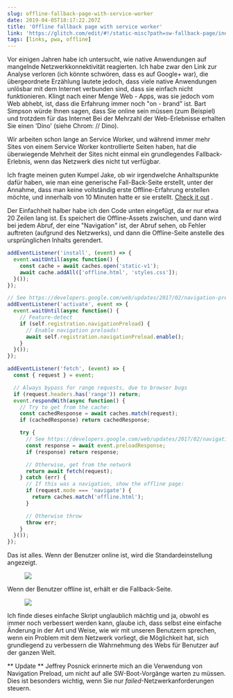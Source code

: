 ```yaml
---
slug: offline-fallback-page-with-service-worker
date: 2019-04-05T18:17:22.207Z
title: 'Offline fallback page with service worker'
link: 'https://glitch.com/edit/#!/static-misc?path=sw-fallback-page/index.html:6:9'
tags: [links, pwa, offline]
---
```

Vor einigen Jahren habe ich untersucht, wie native Anwendungen auf mangelnde Netzwerkkonnektivität reagierten. Ich habe zwar den Link zur Analyse verloren (ich könnte schwören, dass es auf Google+ war), die übergeordnete Erzählung lautete jedoch, dass viele native Anwendungen unlösbar mit dem Internet verbunden sind, dass sie einfach nicht funktionieren. Klingt nach einer Menge Web - Apps, was sie jedoch vom Web abhebt, ist, dass die Erfahrung immer noch &quot;on - brand&quot; ist. Bart Simpson würde Ihnen sagen, dass Sie online sein müssen (zum Beispiel) und trotzdem für das Internet Bei der Mehrzahl der Web-Erlebnisse erhalten Sie einen &#39;Dino&#39; (siehe Chrom: // Dino).

Wir arbeiten schon lange an Service Worker, und während immer mehr Sites von einem Service Worker kontrollierte Seiten haben, hat die überwiegende Mehrheit der Sites nicht einmal ein grundlegendes Fallback-Erlebnis, wenn das Netzwerk dies nicht tut verfügbar.

Ich fragte meinen guten Kumpel Jake, ob wir irgendwelche Anhaltspunkte dafür haben, wie man eine generische Fall-Back-Seite erstellt, unter der Annahme, dass man keine vollständig erste Offline-Erfahrung erstellen möchte, und innerhalb von 10 Minuten hatte er sie erstellt. [Check it out](https://glitch.com/edit/#!/static-misc?path=sw-fallback-page/sw.js:6:9) .

Der Einfachheit halber habe ich den Code unten eingefügt, da er nur etwa 20 Zeilen lang ist. Es speichert die Offline-Assets zwischen, und dann wird bei jedem Abruf, der eine &quot;Navigation&quot; ist, der Abruf sehen, ob Fehler auftreten (aufgrund des Netzwerks), und dann die Offline-Seite anstelle des ursprünglichen Inhalts gerendert.

```JavaScript
addEventListener('install', (event) => {
  event.waitUntil(async function() {
    const cache = await caches.open('static-v1');
    await cache.addAll(['offline.html', 'styles.css']);
  }());
});

// See https://developers.google.com/web/updates/2017/02/navigation-preload#activating_navigation_preload
addEventListener('activate', event => {
  event.waitUntil(async function() {
    // Feature-detect
    if (self.registration.navigationPreload) {
      // Enable navigation preloads!
      await self.registration.navigationPreload.enable();
    }
  }());
});

addEventListener('fetch', (event) => {
  const { request } = event;

  // Always bypass for range requests, due to browser bugs
  if (request.headers.has('range')) return;
  event.respondWith(async function() {
    // Try to get from the cache:
    const cachedResponse = await caches.match(request);
    if (cachedResponse) return cachedResponse;

    try {
      // See https://developers.google.com/web/updates/2017/02/navigation-preload#using_the_preloaded_response
      const response = await event.preloadResponse;
      if (response) return response;

      // Otherwise, get from the network
      return await fetch(request);
    } catch (err) {
      // If this was a navigation, show the offline page:
      if (request.mode === 'navigate') {
        return caches.match('offline.html');
      }

      // Otherwise throw
      throw err;
    }
  }());
});
```

Das ist alles. Wenn der Benutzer online ist, wird die Standardeinstellung angezeigt.

<figure><img src="/images/2019-04-05-offline-fallback-page-with-service-worker-0.jpeg"></figure>

Wenn der Benutzer offline ist, erhält er die Fallback-Seite.

<figure><img src="/images/2019-04-05-offline-fallback-page-with-service-worker-1.jpeg"></figure>

Ich finde dieses einfache Skript unglaublich mächtig und ja, obwohl es immer noch verbessert werden kann, glaube ich, dass selbst eine einfache Änderung in der Art und Weise, wie wir mit unseren Benutzern sprechen, wenn ein Problem mit dem Netzwerk vorliegt, die Möglichkeit hat, sich grundlegend zu verbessern die Wahrnehmung des Webs für Benutzer auf der ganzen Welt.

** Update ** Jeffrey Posnick erinnerte mich an die Verwendung von Navigation Preload, um nicht auf alle SW-Boot-Vorgänge warten zu müssen. Dies ist besonders wichtig, wenn Sie nur _failed_-Netzwerkanforderungen steuern.
